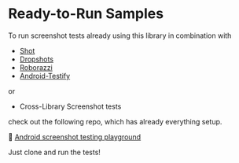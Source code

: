 # Ready-to-Run Samples

To run screenshot tests already using this library in combination with&#x20;

* [Shot](https://github.com/pedrovgs/Shot)
* [Dropshots](https://github.com/dropbox/dropshots)
* [Roborazzi](https://github.com/takahirom/roborazzi)
* [Android-Testify](https://github.com/ndtp/android-testify)

or &#x20;

* Cross-Library Screenshot tests

check out the following repo, which has already everything setup.

📸 [Android screenshot testing playground](https://github.com/sergio-sastre/Android-screenshot-testing-playground)

Just clone and run the tests!

